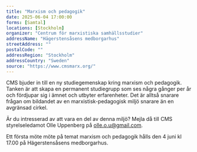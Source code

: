 ```yaml
---
title: "Marxism och pedagogik"
date: 2025-06-04 17:00:00
forms: [Samtal]
locations: [Stockholm]
organizer: "Centrum för marxistiska samhällsstudier"
addressName: "Hägerstensåsens medborgarhus"
streetAddress: ""
postalCode: ""
addressRegion: "Stockholm"
addressCountry: "Sweden"
source: "https://www.cmsmarx.org/"
---
```

CMS bjuder in till en ny studiegemenskap kring marxism och pedagogik. Tanken är att skapa en permanent studiegrupp som ses några gånger per år och fördjupar sig i ämnet och utbyter erfarenheter. Det är alltså snarare frågan om bildandet av en marxistisk-pedagogisk miljö snarare än en avgränsad cirkel.

Är du intresserad av att vara en del av denna miljö? Mejla då till CMS styrelseledamot Olle Uppenberg på olle.o.u@gmail.com.

Ett första möte möte på temat marxism och pedagogik hålls den 4 juni kl 17.00 på Hägerstensåsens medborgarhus. 